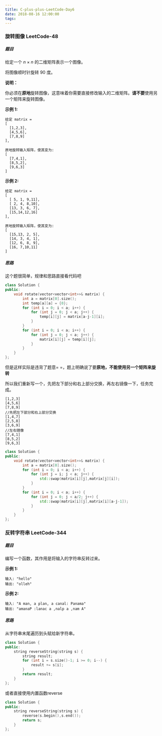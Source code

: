 ```yaml
---
title: C-plus-plus-LeetCode-Day6
date: 2018-08-16 12:00:00
tags:
---
```


### 旋转图像 	LeetCode-48

##### 题目

给定一个 *n* × *n* 的二维矩阵表示一个图像。

将图像顺时针旋转 90 度。

**说明：**

你必须在**原地**旋转图像，这意味着你需要直接修改输入的二维矩阵。**请不要**使用另一个矩阵来旋转图像。

**示例 1:**

```
给定 matrix = 
[
  [1,2,3],
  [4,5,6],
  [7,8,9]
],

原地旋转输入矩阵，使其变为:
[
  [7,4,1],
  [8,5,2],
  [9,6,3]
]
```

**示例 2:**

```
给定 matrix =
[
  [ 5, 1, 9,11],
  [ 2, 4, 8,10],
  [13, 3, 6, 7],
  [15,14,12,16]
], 

原地旋转输入矩阵，使其变为:
[
  [15,13, 2, 5],
  [14, 3, 4, 1],
  [12, 6, 8, 9],
  [16, 7,10,11]
]
```

##### 思路

这个题很简单，规律和思路直接看代码吧

```c++
class Solution {
public:
    void rotate(vector<vector<int>>& matrix) {
        int a = matrix[0].size();
        int temp[a][a] = {0};
        for (int i = 0; i < a; i++) {
            for (int j = 0; j < a; j++) {
                temp[i][j] = matrix[a-j-1][i];
            }
        }
        for (int i = 0; i < a; i++) {
            for (int j = 0; j < a; j++) {
                matrix[i][j] = temp[i][j];
            }
        }
    }
};
```

但是这样实际是违背了题意= =，题上明确说了要**原地，不能使用另一个矩阵来旋转**

所以我们重新写一个，先把左下部分和右上部分交换，再左右镜像一下，任务完成。

```
[1,2,3]
[4,5,6]
[7,8,9]
//先把左下部分和右上部分交换
[1,4,7]
[2,5,8]
[3,6,9]
//左右镜像
[7,4,1]
[8,5,2]
[9,6,3]
```

```c++
class Solution {
public:
    void rotate(vector<vector<int>>& matrix) {
        int a = matrix[0].size();
        for (int i = 0; i < a; i++) {
            for (int j = i; j < a; j++) {
                std::swap(matrix[i][j],matrix[j][i]);
            }
        }
        for (int i = 0; i < a; i++) {
            for (int j = 0; j < a/2; j++) {
                std::swap(matrix[i][j],matrix[i][a-j-1]);
            }
        }
    }
};
```

### 反转字符串 	LeetCode-344

##### 题目

编写一个函数，其作用是将输入的字符串反转过来。

**示例 1:**

```
输入: "hello"
输出: "olleh"
```

**示例 2:**

```
输入: "A man, a plan, a canal: Panama"
输出: "amanaP :lanac a ,nalp a ,nam A"
```

##### 思路

从字符串末尾遍历到头赋给新字符串。

```c++
class Solution {
public:
    string reverseString(string s) {
        string result;
        for (int i = s.size()-1; i >= 0; i--) {
            result += s[i];
        }
        return result;
    }
};
```

或者直接使用内置函数reverse

```c++
class Solution {
public:
    string reverseString(string s) {
        reverse(s.begin(),s.end());
        return s;
    }
};
```


